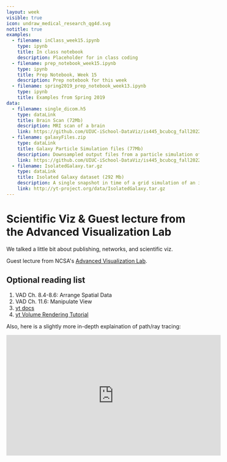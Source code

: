 ```yaml
---
layout: week
visible: true
icon: undraw_medical_research_qg4d.svg
notitle: true
examples:
  - filename: inClass_week15.ipynb
    type: ipynb
    title: In class notebook
    description: Placeholder for in class coding
  - filename: prep_notebook_week15.ipynb
    type: ipynb
    title: Prep Notebook, Week 15
    description: Prep notebook for this week
  - filename: spring2019_prep_notebook_week13.ipynb
    type: ipynb
    title: Examples from Spring 2019
data:
  - filename: single_dicom.h5
    type: dataLink
    title: Brain Scan (72Mb)
    description: MRI scan of a brain
    link: https://github.com/UIUC-iSchool-DataViz/is445_bcubcg_fall2022/raw/main/data/single_dicom.h5
  - filename: galaxyFiles.zip
    type: dataLink
    title: Galaxy Particle Simulation files (77Mb)
    description: Downsampled output files from a particle simulation of a galaxy merger
    link: https://github.com/UIUC-iSchool-DataViz/is445_bcubcg_fall2022/raw/main/data/galaxyFiles.zip
  - filename: IsolatedGalaxy.tar.gz
    type: dataLink
    title: Isolated Galaxy dataset (292 Mb)
    description: A single snapshot in time of a grid simulation of an isolated galaxy 
    link: http://yt-project.org/data/IsolatedGalaxy.tar.gz
---
```


# Scientific Viz & Guest lecture from the Advanced Visualization Lab 

We talked a little bit about publishing, networks, and scientific viz.

Guest lecture from NCSA's [Advanced Visualization Lab](https://avl.ncsa.illinois.edu/).

<!--
# Resources

## Data and Python Libs

 1. Download and unzip [this set of files here (galaxyFiles.zip, 77M)](galaxyFiles.zip)
 2. Make note of where this unzips -- this is where `solverlibs.py` gets unpacked.

 3. We'll also be using the <a href="http://yt-project.org/data/IsolatedGalaxy.tar.gz" download>Isolated Galaxy dataset (292 Mb)</a> dataset for sci viz today
 4. We'll also also be using <a href="https://uiuc-ischool-dataviz.github.io/spring2019online/week05/data/single_dicom.h5" download>this brain scan data (72Mb)</a>
-->


 

## Optional reading list

 1. VAD Ch. 8.4-8.6: Arrange Spatial Data 
 2. VAD Ch. 11.6: Manipulate View 
 3. <a href="https://yt-project.org/">yt docs</a>  
 4. <a href="https://yt-project.org/doc/visualizing/volume_rendering.html">yt Volume Rendering Tutorial</a>
 
Also, here is a slightly more in-depth explaination of path/ray tracing:

<iframe width="560" height="315" src="https://www.youtube.com/embed/frLwRLS_ZR0" frameborder="0" allow="accelerometer; autoplay; clipboard-write; encrypted-media; gyroscope; picture-in-picture" allowfullscreen></iframe>

